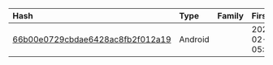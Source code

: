 |Hash|Type|Family|First_Seen|Name|
|:--|:--|:--|:--|:--|
|[66b00e0729cbdae6428ac8fb2f012a19](https://www.virustotal.com/gui/file/66b00e0729cbdae6428ac8fb2f012a19)|Android||2024-02-13 05:11:13|apk557086B96AAAE2E384596CA9C712D59A1E4926921.apk|
